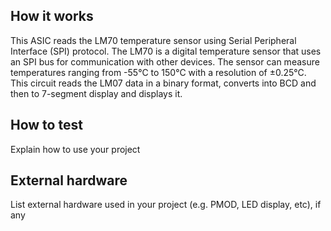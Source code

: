 <!---

This file is used to generate your project datasheet. Please fill in the information below and delete any unused
sections.

You can also include images in this folder and reference them in the markdown. Each image must be less than
512 kb in size, and the combined size of all images must be less than 1 MB.
-->

## How it works

This ASIC reads the LM70 temperature sensor using Serial Peripheral Interface (SPI) protocol. The LM70 is a digital temperature sensor that uses an SPI bus for communication with other devices. The sensor can measure temperatures ranging from -55°C to 150°C with a resolution of ±0.25°C.
This circuit reads the LM07 data in a binary format, converts into BCD and then to 7-segment display and displays it.

## How to test

Explain how to use your project

## External hardware

List external hardware used in your project (e.g. PMOD, LED display, etc), if any
